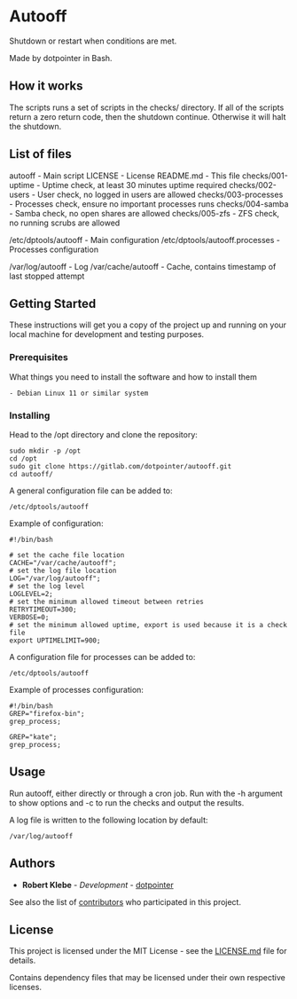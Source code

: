 # Autooff

Shutdown or restart when conditions are met.

Made by dotpointer in Bash.

## How it works

The scripts runs a set of scripts in the checks/ directory.
If all of the scripts return a zero return code, then the shutdown continue.
Otherwise it will halt the shutdown.

## List of files

autooff - Main script
LICENSE - License
README.md - This file
checks/001-uptime - Uptime check, at least 30 minutes uptime required
checks/002-users - User check, no logged in users are allowed
checks/003-processes - Processes check, ensure no important processes runs
checks/004-samba - Samba check, no open shares are allowed
checks/005-zfs - ZFS check, no running scrubs are allowed

/etc/dptools/autooff - Main configuration
/etc/dptools/autooff.processes - Processes configuration

/var/log/autooff - Log
/var/cache/autooff - Cache, contains timestamp of last stopped attempt

## Getting Started

These instructions will get you a copy of the project up and running on your
local machine for development and testing purposes.

### Prerequisites

What things you need to install the software and how to install them

```
- Debian Linux 11 or similar system
```

### Installing

Head to the /opt directory and clone the repository:

```
sudo mkdir -p /opt
cd /opt
sudo git clone https://gitlab.com/dotpointer/autooff.git
cd autooff/
```

A general configuration file can be added to:
```
/etc/dptools/autooff
```

Example of configuration:
```
#!/bin/bash

# set the cache file location
CACHE="/var/cache/autooff";
# set the log file location
LOG="/var/log/autooff";
# set the log level
LOGLEVEL=2;
# set the minimum allowed timeout between retries
RETRYTIMEOUT=300;
VERBOSE=0;
# set the minimum allowed uptime, export is used because it is a check file
export UPTIMELIMIT=900;
```

A configuration file for processes can be added to:
```
/etc/dptools/autooff
```

Example of processes configuration:
```
#!/bin/bash
GREP="firefox-bin";
grep_process;

GREP="kate";
grep_process;
```

## Usage

Run autooff, either directly or through a cron job. Run with the -h argument to show options and -c to run the checks and output the results.

A log file is written to the following location by default:
```
/var/log/autooff
```

## Authors

* **Robert Klebe** - *Development* - [dotpointer](https://gitlab.com/dotpointer)

See also the list of
[contributors](https://gitlab.com/dotpointer/autooff/contributors)
who participated in this project.

## License

This project is licensed under the MIT License - see the [LICENSE.md](LICENSE.md)
file for details.

Contains dependency files that may be licensed under their own respective
licenses.
